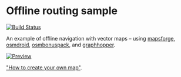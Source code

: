 # Offline routing sample

[![Build Status](https://travis-ci.org/lassana/offline-routing-sample.svg?branch=master)](https://travis-ci.org/lassana/offline-routing-sample)

An example of offline navigation with vector maps – using [mapsforge](https://github.com/mapsforge/mapsforge), [osmdroid](https://github.com/osmdroid/osmdroid), [osmbonuspack](https://github.com/MKergall/osmbonuspack), and [graphhopper](https://github.com/graphhopper/graphhopper/).

[![Preview](https://github.com/lassana/offline-routing-sample/raw/v1/media/2015-06-16_13-05-52.gif)](https://github.com/lassana/offline-routing-sample/raw/v1/media/2015-06-16_13-05-52.mp4)

["How to create your own map"](map/cyprus).
